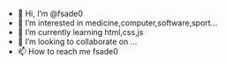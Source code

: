 - 👋 Hi, I’m @fsade0
- 👀 I’m interested in medicine,computer,software,sport...
- 🌱 I’m currently learning html,css,js
- 💞️ I’m looking to collaborate on ...
- 📫 How to reach me fsade0

<!---
fsade0/fsade0 is a ✨ special ✨ repository because its `README.md` (this file) appears on your GitHub profile.
You can click the Preview link to take a look at your changes.
--->
